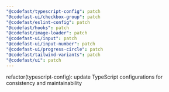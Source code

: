```yaml
---
"@codefast/typescript-config": patch
"@codefast-ui/checkbox-group": patch
"@codefast/eslint-config": patch
"@codefast/hooks": patch
"@codefast/image-loader": patch
"@codefast-ui/input": patch
"@codefast-ui/input-number": patch
"@codefast-ui/progress-circle": patch
"@codefast/tailwind-variants": patch
"@codefast/ui": patch
---
```


refactor(typescript-config): update TypeScript configurations for consistency and maintainability
